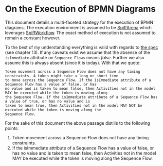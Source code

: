 # On the Execution of BPMN Diagrams

This document details a multi-faceted strategy for the execution of BPMN diagrams. The execution environment is assumed to be [SpiffArena](https://github.com/sartography/spiff-arena) which leverages [SpiffWorkflow](https://github.com/sartography/SpiffWorkflow). The exact method of execution is not assumed to remain a constant however.

To the best of my understanding everything is valid with regards to [the spec](https://www.omg.org/spec/BPMN/2.0/PDF) (see chapter 13). If any caveats exist we assume that the absense of the `isImmediate` attribute on `Sequence Flows` means _false_. Further we also assume this is always absent (since it is today). With that we quote:

```
Token movement across a Sequence Flow does not have any timing constraints. A token might take a long or short time
to move across the Sequence Flow. If the isImmediate attribute of a Sequence Flow has a value of false, or has
no value and is taken to mean false, then Activities not in the model MAY be executed while the token is moving along
the Sequence Flow. If the isImmediate attribute of a Sequence Flow has a value of true, or has no value and is
taken to mean true, then Activities not in the model MAY NOT be executed while the token is moving along the
Sequence Flow.
```

For the sake of this document the above passage distills to the following points:

1. Token movement across a Sequence Flow does not have any timing constraints.
2. If the isImmediate attribute of a Sequence Flow has a value of false, or has no value and is taken to mean false, then Activities not in the model MAY be executed while the token is moving along the Sequence Flow.

